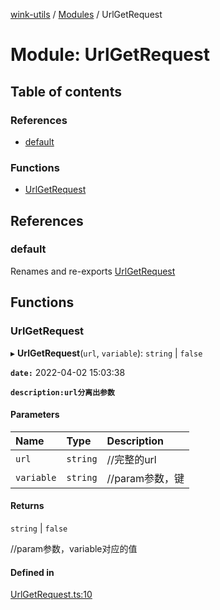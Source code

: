 [wink-utils](../README.md) / [Modules](../modules.md) / UrlGetRequest

# Module: UrlGetRequest

## Table of contents

### References

- [default](UrlGetRequest.md#default)

### Functions

- [UrlGetRequest](UrlGetRequest.md#urlgetrequest)

## References

### default

Renames and re-exports [UrlGetRequest](UrlGetRequest.md#urlgetrequest)

## Functions

### UrlGetRequest

▸ **UrlGetRequest**(`url`, `variable`): `string` \| ``false``

**`date:`** 2022-04-02 15:03:38

**`description:url分离出参数`**

#### Parameters

| Name | Type | Description |
| :------ | :------ | :------ |
| `url` | `string` | //完整的url |
| `variable` | `string` | //param参数，键 |

#### Returns

`string` \| ``false``

//param参数，variable对应的值

#### Defined in

[UrlGetRequest.ts:10](https://github.com/huahuahuahuahuahua/wink-utils/blob/143c432/src/UrlGetRequest.ts#L10)
